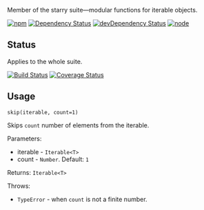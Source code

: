 Member of the starry suite—modular functions for iterable objects.

[![npm](https://img.shields.io/npm/v/starry.skip.svg?style=flat-square)](https://www.npmjs.com/package/starry.skip) [![Dependency Status](https://img.shields.io/david/starry.skip.svg?style=flat-square)](https://david-dm.org/starry.skip) [![devDependency Status](https://img.shields.io/david/dev/starry.skip.svg?style=flat-square)](https://david-dm.org/starry.skip#info=devDependencies) [![node](https://img.shields.io/node/v/starry.skip.svg?style=flat-square)](https://nodejs.org/en/download/)

## Status

Applies to the whole suite.

[![Build Status](https://img.shields.io/travis/seangenabe/starry.svg?style=flat-square)](https://travis-ci.org/seangenabe/starry) [![Coverage Status](https://img.shields.io/coveralls/seangenabe/starry.svg?style=flat-square)](https://coveralls.io/github/seangenabe/starry)

## Usage

`skip(iterable, count=1)`

Skips `count` number of elements from the iterable.

Parameters:
* iterable - `Iterable<T>`
* count - `Number`. Default: `1`

Returns: `Iterable<T>`

Throws:
* `TypeError` - when `count` is not a finite number.

